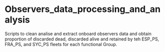 # Observers_data_processing_and_analysis
Scripts to clean analise and extract onboard observers data and obtain proportion of discarded dead, discarded alive and retained by teh ESP_PS, FRA_PS, and SYC_PS fleets for each functional Group.
